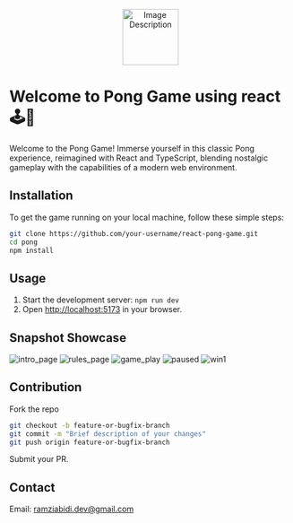 <p align="center">
  <img src="https://github.com/florinpop17/10-projects-10-hours/assets/69228547/3acde27c-742a-4e79-b0e5-6781923e241f" width="100px" alt="Image Description">
</p>

# Welcome to Pong Game using react 🕹️🚀

Welcome to the Pong Game! Immerse yourself in this classic Pong experience, reimagined with React and TypeScript, blending nostalgic gameplay with the capabilities of a modern web environment.

## Installation

To get the game running on your local machine, follow these simple steps:

```bash
git clone https://github.com/your-username/react-pong-game.git
cd pong
npm install
```

## Usage
1. Start the development server: `npm run dev`
2. Open [http://localhost:5173](http://localhost:5173) in your browser.

## Snapshot Showcase
![intro_page](https://github.com/Ramzi-Abidi/Pong/assets/69228547/cecbef82-985c-4238-9187-642f489c244c)
![rules_page](https://github.com/Ramzi-Abidi/Pong/assets/69228547/ed74adc6-3633-4a93-ad28-ab64cf205193)
![game_play](https://github.com/Ramzi-Abidi/Pong/assets/69228547/1f008f9a-020a-4d44-9bef-e8bf9da534a2)
![paused](https://github.com/Ramzi-Abidi/Pong/assets/69228547/a9d0bcf3-968a-43f6-8474-6841021b9064)
![win1](https://github.com/Ramzi-Abidi/Pong/assets/69228547/8ab04f2a-5004-47dc-a9ed-13258aae372a)

## Contribution

Fork the repo
```bash
git checkout -b feature-or-bugfix-branch
git commit -m "Brief description of your changes"
git push origin feature-or-bugfix-branch 
```
Submit your PR. <br />

## Contact
Email: ramziabidi.dev@gmail.com 
